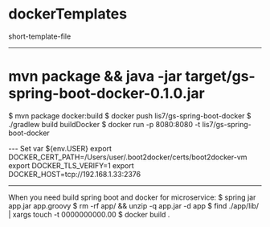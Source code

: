 # dockerTemplates
short-template-file


-----
# mvn package && java -jar target/gs-spring-boot-docker-0.1.0.jar

$ mvn package docker:build
$ docker push lis7/gs-spring-boot-docker
	$ ./gradlew build buildDocker
$ docker run -p 8080:8080 -t lis7/gs-spring-boot-docker

--- Set var
${env.USER}
export DOCKER_CERT_PATH=/Users/user/.boot2docker/certs/boot2docker-vm
export DOCKER_TLS_VERIFY=1
export DOCKER_HOST=tcp://192.168.1.33:2376



--------------------
When you need build spring boot and docker for microservice:
$ spring jar app.jar app.groovy
$ rm -rf app/ && unzip -q app.jar -d app
$ find ./app/lib/ | xargs touch -t 0000000000.00
$ docker build .
